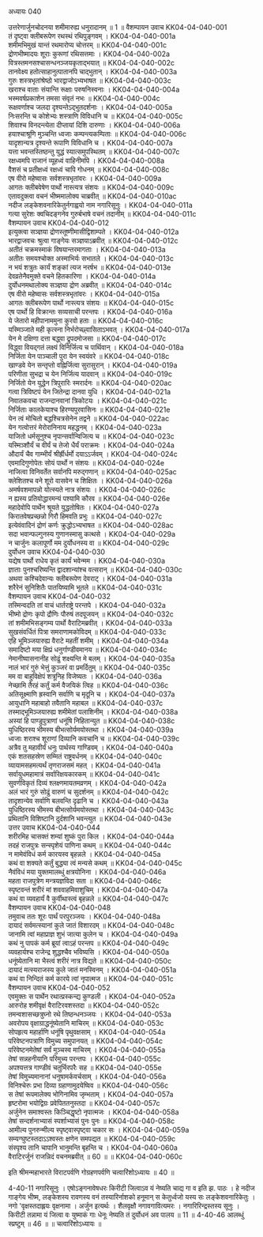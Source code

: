 अध्यायः 040

उत्तरेणार्जुनचोदनया शमीमारुह्य धनुरादानम् ॥ 1 ॥
वैशम्पायन उवाच 	KK04-04-040-001  
तं दृष्ट्वा क्लीबरूपेण रथस्थं रथिपुङ्गवम् ।	KK04-04-040-001a  
शमीमभिमुखं यान्तं रथमारोप्य चोत्तरम् ॥	KK04-04-040-001c  
द्रोणभीष्मादयः शूराः कुरूणां रथिसत्तमाः ।	KK04-04-040-002a  
वित्रस्तमनसश्चासन्धनञ्जयकृताद्भयात् ॥	KK04-04-040-002c  
तानवेक्ष्य हतोत्साहानुत्पातानपि चाद्भुतान् ।	KK04-04-040-003a  
गुरुः शस्त्रभृतांश्रेष्ठो भारद्वाजोऽभ्यभाषत ॥	KK04-04-040-003c  
खराश्च वाताः संयान्ति रूक्षाः परुषनिस्वनाः ।	KK04-04-040-004a  
भस्मवर्षप्रकाशेन तमसा संवृतं नभः ॥	KK04-04-040-004c  
रूक्षवर्णाश्च जलदा दृश्यन्तेऽद्भुतदर्शनाः ।	KK04-04-040-005a  
निःसरन्ति च कोशेभ्यः शस्त्राणि विविधानि च ॥	KK04-04-040-005c  
शिवाश्च विनदन्त्येता दीप्तायां दिशि दारुणाः ।	KK04-04-040-006a  
हयाश्चाश्रूणि मुञ्चन्ति ध्वजाः कम्पन्त्यकम्पिताः ॥	KK04-04-040-006c  
यादृशान्यत्र दृश्यन्ते रूपाणि विविधानि च ।	KK04-04-040-007a  
यत्ता भवन्तस्तिष्ठन्तु युद्धं स्यात्समुपस्थितम् ॥	KK04-04-040-007c  
रक्षध्वमपि राजानं व्यूहध्वं वाहिनीमपि ।	KK04-04-040-008a  
वैशसं च प्रतीक्षध्वं रक्षध्वं चापि गोधनम् ॥	KK04-04-040-008c  
एष वीरो महेष्वासः सर्वशस्त्रभृतांवरः ।	KK04-04-040-009a  
आगतः क्लीबवेषेण पार्थो नास्त्यत्र संशयः ॥	KK04-04-040-009c  
एतावदुक्त्वा वचनं भीष्ममालोक्य चाब्रवीत् ॥	KK04-04-040-010ac  
नदीज लङ्केशवनारिकेतुर्नगाह्वयो नाम नगारिसूनुः ।	KK04-04-040-011a  
गत्या सुरेशः क्वचिदङ्गनेव गुरुर्बभाषे वचनं तदानीम् ॥	KK04-04-040-011c  
वैशम्पायन उवाच 	KK04-04-040-012  
इत्युक्त्वा सञ्ज्ञया द्रोणस्तूष्णीमासीद्विशाम्पते ।	KK04-04-040-012a  
भारद्वाजवचः श्रुत्वा गाङ्गेयः सञ्ज्ञयाऽब्रवीत् ॥	KK04-04-040-012c  
अतीतं चक्रमस्माकं विषयान्तरमागताः ।	KK04-04-040-013a  
अतीतः समयश्चोक्त अस्माभिर्यः सभातले ।	KK04-04-040-013c  
न भयं शत्रुतः कार्यं शङ्कां त्यज नरर्षभ ॥	KK04-04-040-013e  
देवव्रतेनैवमुक्ते वचने हितकारिणा ।	KK04-04-040-014a  
दुर्योधनमथालोक्य सञ्ज्ञया द्रोण अब्रवीत् ॥	KK04-04-040-014c  
एष वीरो महेष्वासः सर्वशस्त्रभृतांवरः ।	KK04-04-040-015a  
आगतः क्लीबरूपेण पार्थो नास्त्यत्र संशयः ॥	KK04-04-040-015c  
एष पार्थो हि विक्रान्तः सव्यसाची परन्तपः ।	KK04-04-040-016a  
ये जेतारो महीपानाममुना कुरवो हताः ॥	KK04-04-040-016c  
यस्मिञ्जाते मही कृत्स्ना निर्भरोच्छ्वासिताऽभवत् ।	KK04-04-040-017a  
येन मे दक्षिणा दत्ता बद्ध्वा द्रुपदमोजसा ॥	KK04-04-040-017c  
विद्ध्वा वियद्गतं लक्ष्यं विनिर्जित्य च पार्थिवान् ।	KK04-04-040-018a  
निर्जिता येन पाञ्चाली पुरा येन स्वयंवरे ॥	KK04-04-040-018c  
खाण्डवे येन सन्तृप्तो वह्निर्जित्वा सुरासुरान् ।	KK04-04-040-019a  
परिणीता सुभद्रा च येन निर्जित्य यादवान् ॥	KK04-04-040-019c  
निर्जितो येन युद्धेन त्रिपुरारिः स्मरार्दनः ॥	KK04-04-040-020ac  
गत्वा त्रिविष्टपं येन जितेन्द्रा दानवा युधि ।	KK04-04-040-021a  
निवातकवचा राजन्दानवानां त्रिकोटयः ।	KK04-04-040-021c  
निर्जिताः कालकेयाश्च हिरण्यपुरवासिनः ॥	KK04-04-040-021e  
येन त्वं मोचितो बद्धश्चित्रसेनेन तद्वने ॥	KK04-04-040-022ac  
येन गत्वोत्तरं मेरोरानिनाय महद्धनम् ।	KK04-04-040-023a  
याजितो धर्मसूनुश्च नृपान्सर्वान्विजित्य च ॥	KK04-04-040-023c  
यस्मिञ्शौर्यं च वीर्यं च तेजो धैर्यं पराक्रमः ।	KK04-04-040-024a  
औदार्यं चैव गाम्भीर्यं श्रीर्ह्रीर्धर्मो दयाऽऽर्जवम् ।	KK04-04-040-024c  
एवमादिगुणोपेतः सोयं पार्थो न संशयः ॥	KK04-04-040-024e  
नाजित्वा विनिवर्तेत सर्वानपि मरुद्गणान् ॥	KK04-04-040-025ac  
क्लेशितश्च वने शूरो वासवेन च शिक्षितः ।	KK04-04-040-026a  
अमर्षवशमापन्नो योत्स्यते नात्र संशयः ।	KK04-04-040-026c  
न ह्यस्य प्रतियोद्धारमन्यं पश्यामि कौरव ॥	KK04-04-040-026e  
महादेवोपि पार्थेन श्रूयते युद्धतोषितः ।	KK04-04-040-027a  
किरातवेषप्रच्छन्नो गिरौ हिमवति प्रभुः ॥	KK04-04-040-027c  
इत्येवंवादिनं द्रोणं कर्णः क्रुद्धोऽभ्यभाषत ॥	KK04-04-040-028ac  
सदा भवान्फल्गुनस्य गुणानस्मासु कत्थसे ।	KK04-04-040-029a  
न चार्जुनः कलापूर्णो मम दुर्योधनस्य वा ॥	KK04-04-040-029c  
दुर्योधन उवाच 	KK04-04-040-030  
यद्येष पार्थो राधेय कृतं कार्यं भवेन्मम ।	KK04-04-040-030a  
ज्ञाताः पुनश्चरिष्यन्ति द्वादशान्यांश्च वत्सरान् ॥	KK04-04-040-030c  
अथवा कश्चिदेवान्यः क्लीबरूपेण देवराट् ।	KK04-04-040-031a  
शरैरेनं सुनिशितैः पातयिष्यामि भूतले ॥	KK04-04-040-031c  
वैशम्पायन उवाच 	KK04-04-040-032  
तस्मिन्वदति तां वाचं धार्तराष्ट्रे परन्तपे ।	KK04-04-040-032a  
भीष्मो द्रोणः कृपो द्रौणिः पौरुषं तदपूजयन् ॥	KK04-04-040-032c  
तां शमीमभिसङ्गम्य पार्थो वैराटिमब्रवीत् ।	KK04-04-040-033a  
सुखसंवर्धितं पित्रा समराणामकोविदम् ॥	KK04-04-040-033c  
एहि भूमिञ्जयारुह्य वैराटे महतीं शमीम् ।	KK04-04-040-034a  
समादिष्टो मया क्षिप्रं धनुर्गाण्डीवमानय ॥	KK04-04-040-034c  
नेमानीष्वासनानीह सोढुं शक्ष्यन्ति मे बलम् ।	KK04-04-040-035a  
नालं भारं गुरुं भेत्तुं कुञ्जरं वा प्रमर्दितुम् ॥	KK04-04-040-035c  
मम वा बाहुविक्षेपं शत्रूनिह विजेष्यतः ।	KK04-04-040-036a  
नेच्छामि तैरहं कर्तुं कर्म वैजयिकं त्विह ॥	KK04-04-040-036c  
अतिसूक्ष्माणि ह्रस्वानि सर्वाणि च मृदूनि च ।	KK04-04-040-037a  
आयुधानि महाबाहो तवैतानि महाबल ॥	KK04-04-040-037c  
तस्माद्भूमिञ्जयारुह्य शमीमेतां पलाशिनीम् ।	KK04-04-040-038a  
अस्यां हि पाण्डुपुत्राणां धनूंषि निहितान्युत ॥	KK04-04-040-038c  
युधिष्ठिरस्य भीमस्य बीभत्सोर्यमयोस्तथा ।	KK04-04-040-039a  
ध्वजाः शराश्च शूराणां दिव्यानि कवचानि च ॥	KK04-04-040-039c  
अत्रैव तु महावीर्यं धनुः पार्थस्य गाण्डिवम् ।	KK04-04-040-040a  
एकं शतसहस्रेण सम्मितं राष्ट्रवर्धनम् ॥	KK04-04-040-040c  
व्यायामसहमत्यर्थं तृणराजसमं महत् ।	KK04-04-040-041a  
सर्वायुधमहामात्रं सर्वारिक्षयकारकम् ॥	KK04-04-040-041c  
सुवर्णविकृतं दिव्यं श्लक्ष्णमायतमव्रणम् ।	KK04-04-040-042a  
अलं भारं गुरुं सोढुं वारुणं च सुदर्शनम् ॥	KK04-04-040-042c  
तादृशान्येव सर्वाणि बलवन्ति दृढानि च ।	KK04-04-040-043a  
युधिष्ठिरस्य भीमस्य बीभत्सोर्यमयोस्तथा ।	KK04-04-040-043c  
प्रथितानि विशिष्टानि दुर्दशानि भवन्त्युत ॥	KK04-04-040-043e  
उत्तर उवाच 	KK04-04-040-044  
शरीरमिह चासक्तं शम्यां शुष्कं पुरा किल ।	KK04-04-040-044a  
तदहं राजपुत्रः सन्स्पृशेयं पाणिना कथम् ॥	KK04-04-040-044c  
न मामेवंविधं कर्म कारयस्व बृहन्नले ।	KK04-04-040-045a  
कथं वा शक्यते कर्तुं बुद्ध्या त्वं मन्यसे कथम् ॥	KK04-04-040-045c  
नैवंविधं मया युक्तमालब्धुं क्षत्रयोनिना ।	KK04-04-040-046a  
महता राजपुत्रेण मन्त्रयज्ञविदा सता ॥	KK04-04-040-046c  
स्पृष्टवन्तं शरीरं मां शववाहमिवाशुचिम् ।	KK04-04-040-047a  
कथं वा व्यवहार्यं वै कुर्वीथास्त्वं बृहन्नले ॥	KK04-04-040-047c  
वैशम्पायन उवाच 	KK04-04-040-048  
तमुवाच ततः शूरः पार्थं परपुरञ्जयः ।	KK04-04-040-048a  
दायादं सर्वमत्स्यानां कुले जातं विशारदम् ॥	KK04-04-040-048c  
जानामि त्वां महाप्राज्ञ शुभं जात्या कुलेन च ।	KK04-04-040-049a  
कथं नु पापकं कर्म ब्रूयां त्वाऽहं परन्तप ॥	KK04-04-040-049c  
व्यवहार्यश्च राजेन्द्र शुद्धश्चैव भविष्यसि ।	KK04-04-040-050a  
धनूंष्येतानि मा भैस्त्वं शरीरं नात्र विद्यते ॥	KK04-04-040-050c  
दायादं मत्स्यराजस्य कुले जातं मनस्विनम् ।	KK04-04-040-051a  
कथं वा निन्दितं कर्म कारये त्वां नृपात्मज ॥	KK04-04-040-051c  
वैशम्पायन उवाच 	KK04-04-040-052  
एवमुक्तः स पार्थेन रथात्प्रस्कन्द्य कुण्डली ।	KK04-04-040-052a  
आरुरोह शमीवृक्षं वैराटिरवशस्तदा ॥	KK04-04-040-052c  
तमन्वशासच्छत्रुघ्नो रथे तिष्ठन्धनञ्जयः ।	KK04-04-040-053a  
अवरोपय वृक्षाग्राद्धनूंष्येतानि माचिरम् ॥	KK04-04-040-053c  
सोपहृत्य महार्हाणि धनूंषि पृथुवक्षसाम् ।	KK04-04-040-054a  
परिवेष्टनपत्राणि विमुच्य समुपानयत् ॥	KK04-04-040-054c  
परिवेष्टनमेतेषां सर्वं मुञ्चस्व माचिरम् ।	KK04-04-040-055a  
तेषां सन्नहनीयानि परिमुच्य परन्तपः ।	KK04-04-040-055c  
अपश्यत्तत्र गाण्डीवं चतुर्भिरपरैः सह ॥	KK04-04-040-055e  
तेषां विमुच्यमानानां धनुषामर्कवर्चसाम् ।	KK04-04-040-056a  
विनिश्चेरुः प्रभा दिव्या ग्रहाणामुदयेष्विव ॥	KK04-04-040-056c  
स तेषां रूपमालेक्य भोगिनामिव जृम्भताम् ।	KK04-04-040-057a  
हृष्टरोमा भयोद्विग्रः प्रवेपिततनुस्तदा ॥	KK04-04-040-057c  
अर्जुनेन समाश्वस्तः किञ्चिद्धृष्टो नृपात्मजः ।	KK04-04-040-058a  
तेषां सन्दर्शनाभ्यासं स्पर्शाभ्यासं पुनः पुनः ॥ 	KK04-04-040-058c  
आमील्य पुनरुन्मील्य स्पृष्ट्वास्पृष्ट्वा चकार सः ।	KK04-04-040-059a  
सम्यग्घुष्टस्तदाऽऽश्वस्तः क्षणेन समपद्यत ॥ 	KK04-04-040-059c  
संस्पृश्य तानि चापानि भानुमन्ति बृहन्ति च ।	KK04-04-040-060a  
वैराटिरर्जुनं राजन्निदं वचनमब्रवीत् ॥ 60 ॥ ॥	KK04-04-040-060c  

इति श्रीमन्महाभारते विराटपर्वणि गोग्रहणपर्वणि चत्वारिंशोऽध्यायः ॥ 40 ॥

4-40-11 नगारिसूनुः । एषोऽङ्गनावेषधरः किरीटी जित्वाऽव यं नेष्यति चाद्य गा व इति झ. पाठः । हे नदीज गाङ्गेय भीष्म, लङ्केशस्य रावणस्य वनं तस्यारिर्नाशको हनूमान् स केतुर्ध्वजो यस्य सः लङ्केशवनारिकेतुः । नगो \'वृक्षस्तदाह्लयः वृक्षनामा । अर्जुन इत्यर्थः । शैलवृक्षौ नगावगावित्यमरः । नगारिरिन्द्रस्तस्य सूनुः । किरीटी तन्नामा यं जित्वा वः युष्माकं गाः धेनूः नेष्यति तं दुर्योधनं अव पालय ॥ 11 ॥ 4-40-46 आलब्धुं स्प्रष्टुम् ॥ 46 ॥ ॥ चत्वारिंशोऽध्यायः ॥
